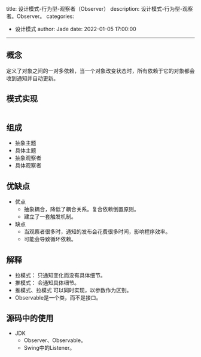 title: 设计模式-行为型-观察者（Observer）
description: 设计模式-行为型-观察者。Observer。
categories:
  - 设计模式
author: Jade
date: 2022-01-05 17:00:00
---

## 概念
定义了对象之间的一对多依赖，当一个对象改变状态时，所有依赖于它的对象都会收到通知并自动更新。

## 模式实现
```java

```

## 组成
- 抽象主题
- 具体主题
- 抽象观察者
- 具体观察者

## 优缺点
- 优点
  - 抽象耦合，降低了耦合关系。复合依赖倒置原则。
  - 建立了一套触发机制。
- 缺点
  - 当观察者很多时，通知的发布会花费很多时间，影响程序效率。
  - 可能会导致循环依赖。

## 解释
- 拉模式： 只通知变化而没有具体细节。
- 推模式： 会通知具体细节。
- 推模式、拉模式 可以同时实现，以参数作为区别。
- Observable是一个类，而不是接口。

## 源码中的使用
- JDK
  - Observer、Observable。
  - Swing中的Listener。
